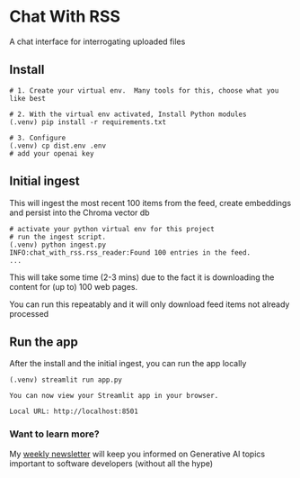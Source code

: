 # Chat With RSS
A chat interface for interrogating uploaded files


## Install
```shell
# 1. Create your virtual env.  Many tools for this, choose what you like best

# 2. With the virtual env activated, Install Python modules
(.venv) pip install -r requirements.txt

# 3. Configure
(.venv) cp dist.env .env 
# add your openai key
```
## Initial ingest
This will ingest the most recent 100 items from the feed, create embeddings and persist into the Chroma vector db
```shell
# activate your python virtual env for this project
# run the ingest script.  
(.venv) python ingest.py
INFO:chat_with_rss.rss_reader:Found 100 entries in the feed.
...

```
This will take some time (2-3 mins) due to the fact it is downloading the content for (up to) 100 web pages.

You can run this repeatably and it will only download feed items not already processed

## Run the app
After the install and the initial ingest, you can run the app locally
```shell
(.venv) streamlit run app.py

You can now view your Streamlit app in your browser.

Local URL: http://localhost:8501
```

### Want to learn more?
My [weekly newsletter](https://devthinkai.beehiiv.com/) will keep you informed on Generative AI topics important to software developers (without all the hype)
